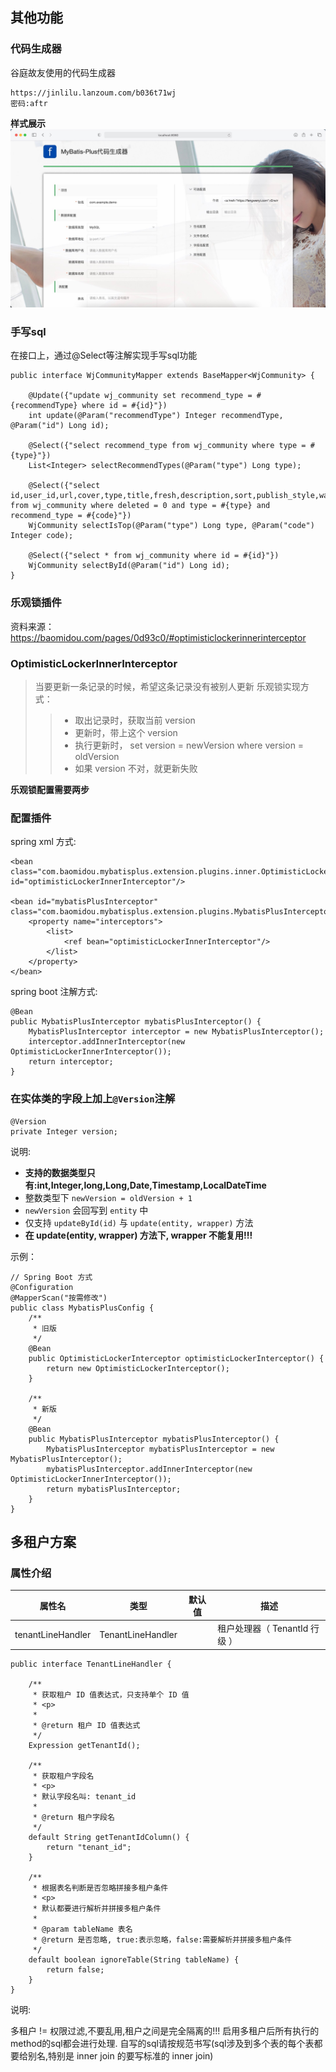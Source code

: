 ## 其他功能

### 代码生成器

谷庭故友使用的代码生成器
~~~~shell
https://jinlilu.lanzoum.com/b036t71wj
密码:aftr
~~~~

**样式展示**
![](large/e6c9d24ely1h0kznalgggj21gy0u0adw.jpg)

### 手写sql

在接口上，通过@Select等注解实现手写sql功能

~~~~
public interface WjCommunityMapper extends BaseMapper<WjCommunity> {

    @Update({"update wj_community set recommend_type = #{recommendType} where id = #{id}"})
    int update(@Param("recommendType") Integer recommendType, @Param("id") Long id);

    @Select({"select recommend_type from wj_community where type = #{type}"})
    List<Integer> selectRecommendTypes(@Param("type") Long type);

    @Select({"select id,user_id,url,cover,type,title,fresh,description,sort,publish_style,watch_times,rank,status,score,deleted,recommend_type,create_time,modify_time,version from wj_community where deleted = 0 and type = #{type} and recommend_type = #{code}"})
    WjCommunity selectIsTop(@Param("type") Long type, @Param("code") Integer code);

    @Select({"select * from wj_community where id = #{id}"})
    WjCommunity selectById(@Param("id") Long id);
}
~~~~

### 乐观锁插件

资料来源：https://baomidou.com/pages/0d93c0/#optimisticlockerinnerinterceptor

### OptimisticLockerInnerInterceptor

> 当要更新一条记录的时候，希望这条记录没有被别人更新
> 乐观锁实现方式：
>
> > - 取出记录时，获取当前 version
> > - 更新时，带上这个 version
> > - 执行更新时， set version = newVersion where version = oldVersion
> > - 如果 version 不对，就更新失败

**乐观锁配置需要两步**

### 配置插件

spring xml 方式:

```
<bean class="com.baomidou.mybatisplus.extension.plugins.inner.OptimisticLockerInnerInterceptor" id="optimisticLockerInnerInterceptor"/>

<bean id="mybatisPlusInterceptor" class="com.baomidou.mybatisplus.extension.plugins.MybatisPlusInterceptor">
    <property name="interceptors">
        <list>
            <ref bean="optimisticLockerInnerInterceptor"/>
        </list>
    </property>
</bean>

```

spring boot 注解方式:

```
@Bean
public MybatisPlusInterceptor mybatisPlusInterceptor() {
    MybatisPlusInterceptor interceptor = new MybatisPlusInterceptor();
    interceptor.addInnerInterceptor(new OptimisticLockerInnerInterceptor());
    return interceptor;
}

```

### 在实体类的字段上加上`@Version`注解

```
@Version
private Integer version;

```



说明:

- **支持的数据类型只有:int,Integer,long,Long,Date,Timestamp,LocalDateTime**
- 整数类型下 `newVersion = oldVersion + 1`
- `newVersion` 会回写到 `entity` 中
- 仅支持 `updateById(id)` 与 `update(entity, wrapper)` 方法
- **在 update(entity, wrapper) 方法下, wrapper 不能复用!!!**

示例：

```
// Spring Boot 方式
@Configuration
@MapperScan("按需修改")
public class MybatisPlusConfig {
    /**
     * 旧版
     */
    @Bean
    public OptimisticLockerInterceptor optimisticLockerInterceptor() {
        return new OptimisticLockerInterceptor();
    }

    /**
     * 新版
     */
    @Bean
    public MybatisPlusInterceptor mybatisPlusInterceptor() {
        MybatisPlusInterceptor mybatisPlusInterceptor = new MybatisPlusInterceptor();
        mybatisPlusInterceptor.addInnerInterceptor(new OptimisticLockerInnerInterceptor());
        return mybatisPlusInterceptor;
    }
}
```

## 多租户方案

### 属性介绍

| 属性名               | 类型                | 默认值  | 描述                   |
| ----------------- | ----------------- | ---- | -------------------- |
| tenantLineHandler | TenantLineHandler |      | 租户处理器（ TenantId 行级 ） |

```
public interface TenantLineHandler {

    /**
     * 获取租户 ID 值表达式，只支持单个 ID 值
     * <p>
     *
     * @return 租户 ID 值表达式
     */
    Expression getTenantId();

    /**
     * 获取租户字段名
     * <p>
     * 默认字段名叫: tenant_id
     *
     * @return 租户字段名
     */
    default String getTenantIdColumn() {
        return "tenant_id";
    }

    /**
     * 根据表名判断是否忽略拼接多租户条件
     * <p>
     * 默认都要进行解析并拼接多租户条件
     *
     * @param tableName 表名
     * @return 是否忽略, true:表示忽略，false:需要解析并拼接多租户条件
     */
    default boolean ignoreTable(String tableName) {
        return false;
    }
}

```

说明:

多租户 != 权限过滤,不要乱用,租户之间是完全隔离的!!!
启用多租户后所有执行的method的sql都会进行处理.
自写的sql请按规范书写(sql涉及到多个表的每个表都要给别名,特别是 inner join 的要写标准的 inner join)